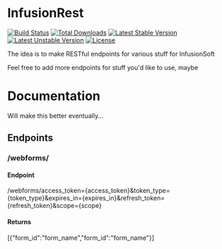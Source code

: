 # InfusionRest

[![Build Status](https://travis-ci.org/laravel/framework.svg)](https://travis-ci.org/laravel/framework)
[![Total Downloads](https://poser.pugx.org/laravel/framework/d/total.svg)](https://packagist.org/packages/laravel/framework)
[![Latest Stable Version](https://poser.pugx.org/laravel/framework/v/stable.svg)](https://packagist.org/packages/laravel/framework)
[![Latest Unstable Version](https://poser.pugx.org/laravel/framework/v/unstable.svg)](https://packagist.org/packages/laravel/framework)
[![License](https://poser.pugx.org/laravel/framework/license.svg)](https://packagist.org/packages/laravel/framework)

The idea is to make RESTful endpoints for various stuff for InfusionSoft

Feel free to add more endpoints for stuff you'd like to use, maybe

# Documentation

Will make this better eventually...

## Endpoints

### /webforms/

#### Endpoint

/webforms/access_token={access_token}&token_type={token_type}&expires_in={expires_in}&refresh_token={refresh_token}&scope={scope}

#### Returns

[{"form_id":"form_name","form_id":"form_name"}]
